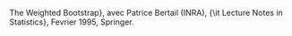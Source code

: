 The Weighted Bootstrap}, avec Patrice Bertail (INRA), 
{\it Lecture Notes in Statistics}, Fevrier 1995, Springer.
